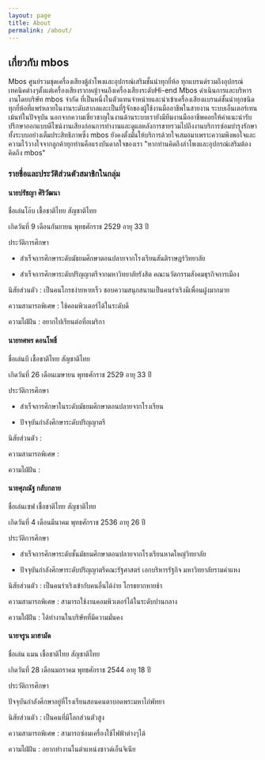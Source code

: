```yaml
---
layout: page
title: About
permalink: /about/
---
```


<h2>เกี่ยวกับ mbos</h2>
	Mbos ศูนย์รวมชุดเครื่องเสียงตู้ลำโพงและอุปกรณ์เสริมชั้นนำทุกยี่ห้อ ทุกแบรนด์รวมถึงอุปกรณ์เทคนิคต่างๆตั้งแต่เครื่องเสียงรากหญ้าจนถึงเครื่องเสียงระดับHi-end Mbos ดำเนินการและบริหารงานโดยบริษัท  mbos จำกัด ที่เป็นหนึ่งในตัวแทนจำหน่ายและนำเข้าเครื่องเสียงแบรนด์ชั้นนำทุกชนิดทุกยี่ห้อที่แพร่หลายในงานระดับสากลและเป็นที่รู้จักของผู้ใช้งานมืออาชีพในสายงาน ระบบเอ็นเตอร์เทนเม้นท์ในปัจจุบัน
	นอกจากความเชี่ยวชาญในงานด้านระบบเรายังมีทีมงานมืออาชีพคอยให้คำแนะนำรับปรึกษาออกแบบดีไซน์งานเสียงก่อนการทำงานและดูแลหลังการขายรวมไปถึงงานบริการซ่อมบำรุงรักษาทั้งระบบอย่างเต็มประสิทธิภาพซึ่ง mbos ยังคงตั้งมั่นให้บริการด้วยใจเสมอมาเพราะความพึงพอใจและความไว้วางใจจากลูกค้าทุกท่านคือแรงบันดาลใจของเรา "หากท่านคิดถึงลำโพงและอุปกรณ์เสริมต้องคิดถึง mbos"


<h3>รายชื่อและประวัติส่วนตัวสมาชิกในกลุ่ม</h3>
<h4>นายปรัชญา ศิริวัฒนา</h4>
ชื่อเล่นโอ๊บ เชื้อชาติไทย สัญชาติไทย


เกิดวันที่ 9 เดือนกันยายน พุทธศักราช 2529 อายุ 33 ปี

ประวัติการศึกษา
- สำเร็จการศึกษาระดับมัธยมศึกษาตอนปลายจากโรงเรียนสันติราษฎร์วิทยาลัย


- สำเร็จการศึกษาระดับปริญญาตรีจากมหาวิทยาลัยรังสิต คณะนวัตกรรมสังคมธุรกิจการเมือง


นิสัยส่วนตัว : เป็นคนโกรธง่ายหายเร็ว ชอบความสนุกสนานเป็นคนร่าเริงมีเพื่อนฝูงมากมาย


ความสามารถพิเศษ : ใช้คอมพิวเตอร์ได้ในระดับดี


ความไฝ่ฝัน : อยากไปเรียนต่อที่อเมริกา

<h4>นายทศพร ดอนโพธิ์</h4>
ชื่อเล่นบี เชื้อชาติไทย สัญชาติไทย


เกิดวันที่ 26 เดือนเมษายน พุทธศักราช 2529 อายุ 33 ปี

ประวัติการศึกษา
- สำเร็จการศึกษาในระดับมัธยมศึกษาตอนปลายจากโรงเรียน


- ปัจจุบันกำลังศึกษาระดับปริญญาตรี


นิสัยส่วนตัว : 


ความสามารถพิเศษ : 


ความไฝ่ฝัน : 

<h4>นายศุภณัฐ กลับกลาย</h4>
ชื่อเล่นเซฟ เชื้อชาติไทย สัญชาติไทย


เกิดวันที่ 4 เดือนมีนาคม พุทธศักราช 2536 อายุ 26 ปี

ประวัติการศึกษา
-	สำเร็จการศึกษาระดับชั้นมัธยมศึกษาตอนปลายจากโรงเรียนหาดใหญ่วิทยาลัย


-	ปัจจุบันกำลังศึกษาระดับปริญญาตรีคณะรัฐศาสตร์ เอกบริหารรัฐกิจ มหาวิทยาลัยรามคำแหง


นิสัยส่วนตัว : เป็นคนร่าเริงเข้ากับคนอื่นได้ง่าย โกรธยากหายช้า


ความสามารถพิเศษ : สามารถใช้งานคอมพิวเตอร์ได้ในระดับปานกลาง


ความใฝ่ฝัน : ได้ทำงานในบริษัทที่มีความมั่นคง

<h4>นายจรูน มาฮามัด</h4>
ชื่อเล่น แมน เชื้อชาติไทย สัญชาติไทย


เกิดวันที่  28 เดือนมกราคม พุทธศักราช 2544 อายุ 18 ปี

ประวัติการศึกษา


ปัจจุบันกำลังศึกษาอยู่ที่โรงเรียนสอนคนตาบอดพระมหาไถ่พัทยา


นิสัยส่วนตัว : เป็นคนที่มีโลกส่วนตัวสูง


ความสามารถพิเศษ : สามารถซ่อมเครื่องใช้ไฟฟ้าต่างๆได้


ความไฝ่ฝัน : อยากทำงานในตำแหน่งซาวด์เอ็นจิเนีย